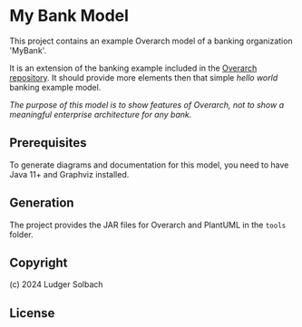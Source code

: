 # My Bank Model

This project contains an example Overarch model of a banking organization
'MyBank'.

It is an extension of the banking example included in the
[Overarch repository](https://github.com/soulspace-org/overarch).
It should provide more elements then that simple *hello world* banking example
model.

*The purpose of this model is to show features of Overarch, not to show a meaningful enterprise architecture for any bank.*

## Prerequisites
To generate diagrams and documentation for this model, you need to have Java 11+ and Graphviz installed.

## Generation
The project provides the JAR files for Overarch and PlantUML in the `tools` folder.

## Copyright
(c) 2024 Ludger Solbach

## License
